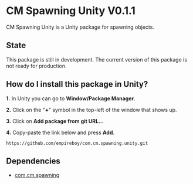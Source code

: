 # CM Spawning Unity V0.1.1

CM Spawning Unity is a Unity package for spawning objects.

## State

This package is still in development. The current version of this package is not ready for production.

## How do I install this package in Unity?

**1.** In Unity you can go to **Window/Package Manager**.

**2.** Click on the "**+**" symbol in the top-left of the window that shows up.

**3.** Click on **Add package from git URL...**

**4.** Copy-paste the link below and press **Add**.
```
https://github.com/empireboy/com.cm.spawning.unity.git
```

## Dependencies

* [com.cm.spawning](https://github.com/empireboy/com.cm.spawning)
